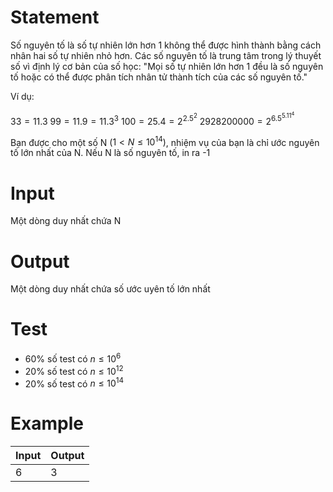 # Statement
Số nguyên tố là số tự nhiên lớn hơn 1 không thể được hình thành bằng cách nhân hai số tự nhiên nhỏ hơn. Các số nguyên tố là trung tâm trong lý thuyết số vì định lý cơ bản của số học: "Mọi số tự nhiên lớn hơn 1 đều là số nguyên tố hoặc có thể được phân tích nhân tử thành tích của các số nguyên tố."

Ví dụ:

$33 = 11.3$
$99 = 11.9 = 11.3^3$
$100 = 25.4 = 2^2.5^2$
$2928200000 = 2^6.5^5.11^4$

Bạn được cho một số N ($1 < N \le 10^{14})$, nhiệm vụ của bạn là chỉ ước nguyên tố lớn nhất của N. Nếu N là số nguyên tố, in ra -1

# Input
Một dòng duy nhất chứa N
# Output
Một dòng duy nhất chứa số ước uyên tố lớn nhất
# Test
- 60% số test có $n \le 10^6$
- 20% số test có $n \le 10^{12}$
- 20% số test có $n \le 10^{14}$
# Example
Input | Output
--- | ---
6 | 3<!-- this css for latex -->
<script type="text/javascript" src="http://cdn.mathjax.org/mathjax/latest/MathJax.js?config=TeX-AMS-MML_HTMLorMML"></script>
<script type="text/x-mathjax-config"> MathJax.Hub.Config({ tex2jax: {inlineMath: [['$', '$']]}, messageStyle: "none" });</script>